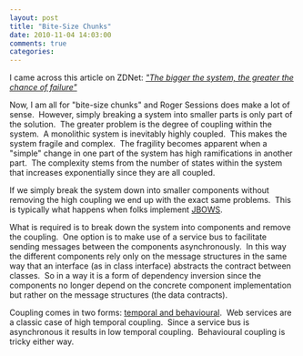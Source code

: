 ```yaml
---
layout: post
title: "Bite-Size Chunks"
date: 2010-11-04 14:03:00
comments: true
categories: 
---
```


<p class="h s-1">I came across this article on ZDNet: <a href="http://www.zdnet.com/blog/service-oriented/the-bigger-the-system-the-greater-the-chance-of-failure/6099?tag=mantle_skin;content"><em>"The bigger the system, the greater the chance of failure"</em></a></p>
<p>Now, I am all for "bite-size chunks" and Roger Sessions does make a lot of sense.&nbsp; However, simply breaking a system into smaller parts is only part of the solution.&nbsp; The greater problem is the degree of coupling within the system.&nbsp; A monolithic system is inevitably highly coupled.&nbsp; This makes the system fragile and complex.&nbsp; The fragility becomes apparent when a "simple" change in one part of the system has high ramifications in another part.&nbsp; The complexity stems from the number of states within the system that increases exponentially since they are all coupled.</p>
<p>If we simply break the system down into smaller components without removing the high coupling we end up with the exact same problems.&nbsp; This is typically what happens when folks implement <a href="http://agilitator.com/blog/?p=135">JBOWS</a>.</p>
<p>What is required is to break down the system into components and remove the coupling.&nbsp; One option is to make use of a service bus to facilitate sending messages between the components asynchronously.&nbsp; In this way the different components rely only on the message structures in the same way that an interface (as in class interface) abstracts the contract between classes.&nbsp; So in a way it is a form of dependency inversion since the components no longer depend on the concrete component implementation but rather on the message structures (the data contracts).</p>
<p>Coupling comes in two forms: <a href="http://iansrobinson.com/2009/04/27/temporal-and-behavioural-coupling/">temporal and behavioural</a>.&nbsp; Web services are a classic case of high temporal coupling.&nbsp; Since a service bus is asynchronous it results in low temporal coupling.&nbsp; Behavioural coupling is tricky either way.</p>
<p><img src="/image.axd?picture=2010%2f11%2fcoupling.png" alt="" /></p>